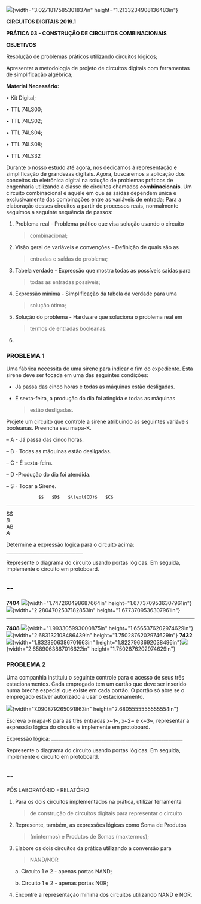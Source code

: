 ![](./pr03/media/image7.png){width="3.0271817585301837in"
height="1.2133234908136483in"}

**CIRCUITOS DIGITAIS 2019.1**

**PRÁTICA 03 - CONSTRUÇÃO DE CIRCUITOS COMBINACIONAIS**

**OBJETIVOS**

Resolução de problemas práticos utilizando circuitos lógicos;

Apresentar a metodologia de projeto de circuitos digitais com
ferramentas de simplificação algébrica;

**Material Necessário:**

• Kit Digital;

• TTL 74LS00;

• TTL 74LS02;

• TTL 74LS04;

• TTL 74LS08;

• TTL 74LS32

Durante o nosso estudo até agora, nos dedicamos à representação e
simplificação de grandezas digitais. Agora, buscaremos a aplicação dos
conceitos da eletrônica digital na solução de problemas práticos de
engenharia utilizando a classe de circuitos chamados **combinacionais**.
Um circuito combinacional é aquele em que as saı́das dependem única e
exclusivamente das combinações entre as variáveis de entrada; Para a
elaboração desses circuitos a partir de processos reais, normalmente
seguimos a seguinte sequência de passos:

1.  Problema real - Problema prático que visa solução usando o circuito
    > combinacional;

2.  Visão geral de variáveis e convenções - Definição de quais são as
    > entradas e saı́das do problema;

3.  Tabela verdade - Expressão que mostra todas as possı́veis saı́das para
    > todas as entradas possı́veis;

4.  Expressão mı́nima - Simplificação da tabela da verdade para uma
    > solução ótima;

5.  Solução do problema - Hardware que soluciona o problema real em
    > termos de entradas booleanas.

6.  

### PROBLEMA 1 

Uma fábrica necessita de uma sirene para indicar o fim do expediente.
Esta sirene deve ser tocada em uma das seguintes condições:

-   Já passa das cinco horas e todas as máquinas estão desligadas.

-   É sexta-feira, a produção do dia foi atingida e todas as máquinas
    > estão desligadas.

Projete um circuito que controle a sirene atribuindo as seguintes
variáveis booleanas. Preencha seu mapa-K.

– A - Já passa das cinco horas.

– B - Todas as máquinas estão desligadas.

– C - É sexta-feira.

– D -Produção do dia foi atendida.

– S - Tocar a Sirene.

                $$   $D$   $\text{CD}$   $C$
  ------------- ---- ----- ------------- -----
  $$                                     
  $B$                                    
  $\text{AB}$                            
  $A$                                    

Determine a expressão lógica para o circuito acima:
\_\_\_\_\_\_\_\_\_\_\_\_\_\_\_\_\_\_\_\_\_\_\_\_\_\_\_\_\_\_\_\_

Represente o diagrama do circuito usando portas lógicas. Em seguida,
implemente o circuito em protoboard.

  --
  --

  **7404**   ![](./pr03/media/image2.png){width="1.747260498687664in" height="1.6773709536307961in"}![](./pr03/media/image4.png){width="2.2804702537182853in" height="1.6773709536307961in"}
  ---------- ----------------------------------------------------------------------------------------------------------------------------------------------------------------------------------
  **7408**   ![](./pr03/media/image5.png){width="1.993305993000875in" height="1.6565376202974629in"}![](./pr03/media/image1.png){width="2.683132108486439in" height="1.7502876202974629in"}
  **7432**   ![](./pr03/media/image3.png){width="1.8323906386701663in" height="1.8227963692038496in"}![](./pr03/media/image6.png){width="2.6589063867016622in" height="1.7502876202974629in"}

### PROBLEMA 2 

Uma companhia instituiu o seguinte controle para o acesso de seus três
estacionamentos. Cada empregado tem um cartão que deve ser inserido numa
brecha especial que existe em cada portão. O portão só abre se o
empregado estiver autorizado a usar o estacionamento.

![](./pr03/media/image8.png){width="7.090879265091863in"
height="2.6805555555555554in"}

Escreva o mapa-K para as três entradas x~1~, x~2~ e x~3~, representar a
expressão lógica do circuito e implemente em protoboard.

Expressão lógica:
\_\_\_\_\_\_\_\_\_\_\_\_\_\_\_\_\_\_\_\_\_\_\_\_\_\_\_\_\_\_\_\_\_\_\_\_\_\_\_\_\_\_\_\_\_\_\_\_\_\_\_\_\_\_\_

Represente o diagrama do circuito usando portas lógicas. Em seguida,
implemente o circuito em protoboard.

  --
  --

PÓS LABORATÓRIO - RELATÓRIO

1.  Para os dois circuitos implementados na prática, utilizar ferramenta
    > de construção de circuitos digitais para representar o circuito

2.  Represente, também, as expressões lógicas como Soma de Produtos
    > (mintermos) e Produtos de Somas (maxtermos);

3.  Elabore os dois circuitos da prática utilizando a conversão para
    > NAND/NOR

    a.  Circuito 1 e 2 - apenas portas NAND;

    b.  Circuito 1 e 2 - apenas portas NOR;

4.  Encontre a representação mínima dos circuitos utilizando NAND e NOR.


